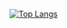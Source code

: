 [![Top Langs](https://github-readme-stats.vercel.app/api/top-langs/?username=Israel727)](https://github.com/Israel727/github-readme-stats)
